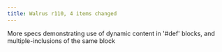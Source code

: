 ```yaml
---
title: Walrus r110, 4 items changed
---
```


More specs demonstrating use of dynamic content in '\#def' blocks, and multiple-inclusions of the same block
